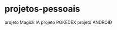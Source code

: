 # projetos-pessoais
projeto Magick IA
<a href="https://sabrinaferreiradev.github.io/projetos-pessoais/projeto-magickai/" target="_blank" rel="noopener noreferrer"></a>
projeto POKEDEX
<a href="https://sabrinaferreiradev.github.io/projetos-pessoais/projeto-pokedev/" target="_blank" rel="noopener noreferrer"></a>
projeto ANDROID
<a href="https://sabrinaferreiradev.github.io/projetos-pessoais/projeto-cursoemvídeo" target="_blank" rel="noopener noreferrer"></a>


